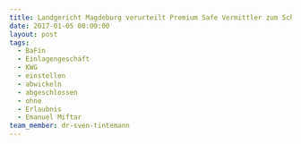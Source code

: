 ```yaml
---
title: Landgericht Magdeburg verurteilt Premium Safe Vermittler zum Schadensersatz
date: 2017-01-05 00:00:00
layout: post
tags:
  - BaFin
  - Einlagengeschäft
  - KWG
  - einstellen
  - abwickeln
  - abgeschlossen
  - ohne
  - Erlaubnis
  - Emanuel Miftar
team_member: dr-sven-tintemann
---
```


